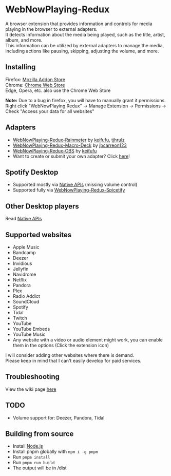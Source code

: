 # WebNowPlaying-Redux
A browser extension that provides information and controls for media playing in the browser to external adapters.  
It detects information about the media being played, such as the title, artist, album, and more.  
This information can be utilized by external adapters to manage the media, including actions like pausing, skipping, adjusting the volume, and more.

## Installing
Firefox: [Mozilla Addon Store](https://addons.mozilla.org/en-US/firefox/addon/webnowplaying-redux)  
Chrome: [Chrome Web Store](https://chrome.google.com/webstore/detail/webnowplaying-redux/jfakgfcdgpghbbefmdfjkbdlibjgnbli)  
Edge, Opera, etc. also use the Chrome Web Store

**Note:** Due to a bug in firefox, you will have to manually grant it permissions.  
Right click "WebNowPlaying Redux" -> Manage Extension -> Permissions -> Check "Access your data for all websites"

## Adapters
- [WebNowPlaying-Redux-Rainmeter](https://github.com/keifufu/WebNowPlaying-Redux-Rainmeter) by [keifufu](https://github.com/keifufu), [tjhrulz](https://github.com/tjhrulz/)
- [WebNowPlaying-Redux-Macro-Deck](https://github.com/jbcarreon123/WebNowPlaying-Redux-Macro-Deck) by [jbcarreon123](https://github.com/jbcarreon123)
- [WebNowPlaying-Redux-OBS](https://github.com/keifufu/WebNowPlaying-Redux-OBS) by [keifufu](https://github.com/keifufu)
- Want to create or submit your own adapter? Click [here](https://github.com/keifufu/WebNowPlaying-Redux/blob/main/CreatingAdapters.md)!

## Spotify Desktop
- Supported mostly via [Native APIs](https://github.com/keifufu/WebNowPlaying-Redux/blob/main/NativeAPIs.md) (missing volume control)  
- Supported fully via [WebNowPlaying-Redux-Spicetify](https://github.com/keifufu/WebNowPlaying-Redux-Spicetify)

## Other Desktop players
Read [Native APIs](https://github.com/keifufu/WebNowPlaying-Redux/blob/main/NativeAPIs.md)

## Supported websites
- Apple Music
- Bandcamp
- Deezer
- Invidious
- Jellyfin
- Navidrome
- Netflix
- Pandora
- Plex
- Radio Addict
- SoundCloud
- Spotify
- Tidal
- Twitch
- YouTube
- YouTube Embeds
- YouTube Music
- Any website with a video or audio element might work, you can enable them in the options (Click the extension icon)

I will consider adding other websites where there is demand.  
Please keep in mind that I can't easily develop for paid services.

## Troubleshooting
View the wiki page [here](https://github.com/keifufu/WebNowPlaying-Redux/wiki/Troubleshooting)

## TODO
- Volume support for: Deezer, Pandora, Tidal

## Building from source
- Install [Node.js](https://nodejs.org)
- Install pnpm globally with `npm i -g pnpm`
- Run `pnpm install`
- Run `pnpm run build`
- The output will be in /dist